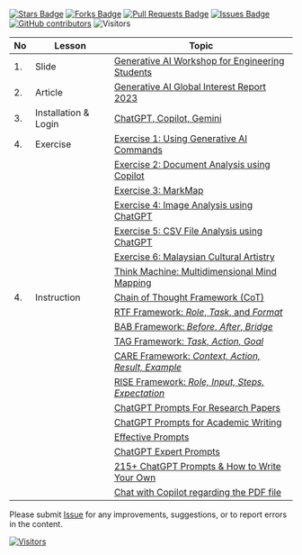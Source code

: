 <a href="https://github.com/michaeltlp/gen_ai/stargazers"><img src="https://img.shields.io/github/stars/michaeltlp/gen_ai" alt="Stars Badge"/></a>
<a href="https://github.com/michaeltlp/gen_ai/network/members"><img src="https://img.shields.io/github/forks/michaeltlp/gen_ai" alt="Forks Badge"/></a>
<a href="https://github.com/michaeltlp/gen_ai"><img src="https://img.shields.io/github/issues-pr/michaeltlp/gen_ai" alt="Pull Requests Badge"/></a>
<a href="https://github.com/michaeltlp/gen_ai/issues"><img src="https://img.shields.io/github/issues/michaeltlp/gen_ai" alt="Issues Badge"/></a>
<a href="https://github.com/michaeltlp/gen_ai/graphs/contributors"><img alt="GitHub contributors" src="https://img.shields.io/github/contributors/michaeltlp/gen_ai?color=2b9348"></a>
![Visitors](https://api.visitorbadge.io/api/visitors?path=https%3A%2F%2Fgithub.com%2Fmichaeltlp%2Fgen_ai&labelColor=%23d9e3f0&countColor=%23697689&style=flat)


| No | Lesson | Topic |
|----|--------|-------|
| 1. | Slide | [Generative AI Workshop for Engineering Students](material/Module_2.pdf)|
| 2. | Article | [Generative AI Global Interest Report 2023](https://www.electronicshub.org/generative-ai-global-interest-report-2023/) |
| 3. | Installation & Login | [ChatGPT, Copilot, Gemini](material/installation.md) |
| 4. | Exercise | [Exercise 1: Using Generative AI Commands](material/function.md) |
|    |        | [Exercise 2: Document Analysis using Copilot](material/document_copilot.md) |
|    |        | [Exercise 3: MarkMap](/material/markmap.md) |
|    |        | [Exercise 4: Image Analysis using ChatGPT](materials/image_analysis.md) |
|    |        | [Exercise 5: CSV File Analysis using ChatGPT](../materials/untw/dokumen_chatgpt.md) |
|    |        | [Exercise 6: Malaysian Cultural Artistry](https://github.com/drshahizan/Generative-AI-Playground/blob/main/materials/drawing.md) |
|    |        | [Think Machine: Multidimensional Mind Mapping](https://thinkmachine.com/) |
| 4. | Instruction | [Chain of Thought Framework (CoT)](../materials/gen_frame/1cot.md) |
|    |             | [RTF Framework: _Role_, _Task_, and _Format_](../materials/gen_frame/2rtf.md) |
|    |             | [BAB Framework: _Before_, _After_, _Bridge_](../materials/gen_frame/3bab.md) |
|    |             | [TAG Framework: _Task, Action, Goal_](../materials/gen_frame/4tag.md) |
|    |             | [CARE Framework: _Context, Action, Result, Example_](../materials/gen_frame/5care.md) |
|    |             | [RISE Framework: _Role, Input, Steps, Expectation_](../materials/gen_frame/6rise.md) |
|    |             | [ChatGPT Prompts For Research Papers](https://github.com/drshahizan/Generative-AI-Playground/blob/main/materials/prompt_research.md) |
|    |             | [ChatGPT Prompts for Academic Writing](https://github.com/drshahizan/Generative-AI-Playground/blob/main/materials/prompt_academic.md) |
|    |             | [Effective Prompts](https://drshahizan.gitbook.io/copywriting-chatgpt/prompts/effective-prompts) |
|    |             | [ChatGPT Expert Prompts](https://github.com/drshahizan/Generative-AI-Playground/blob/main/materials/prompt.md) |
|    |             | [215+ ChatGPT Prompts & How to Write Your Own](https://writesonic.com/blog/chatgpt-prompts) |
|    |             | [Chat with Copilot regarding the PDF file](https://github.com/drshahizan/Generative-AI-Playground/blob/main/materials/copilot.md) |

Please submit [Issue](https://github.com/michaeltlp/gen_ai/issues) for any improvements, suggestions, or to report errors in the content.

[![Visitors](https://api.visitorbadge.io/api/visitors?path=https%3A%2F%2Fgithub.com%2Fmichaeltlp&countColor=%23263759)](https://visitorbadge.io/status?path=https%3A%2F%2Fgithub.com%2Fmichaeltlp)
